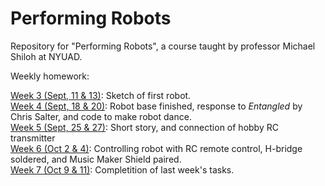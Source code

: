 # Performing Robots
Repository for "Performing Robots", a course taught by professor Michael Shiloh at NYUAD.

Weekly homework:

[Week 3 (Sept, 11 & 13)](https://github.com/andresugartechea/PerformingRobots/tree/main/week_3): Sketch of first robot. <br>
[Week 4 (Sept, 18 & 20)](https://github.com/andresugartechea/PerformingRobots/tree/main/week_4): Robot base finished, response to _Entangled_ by Chris Salter, and code to make robot dance. <br>
[Week 5 (Sept, 25 & 27)](https://github.com/andresugartechea/PerformingRobots/tree/main/week_5): Short story, and connection of hobby RC transmitter<br>
[Week 6 (Oct 2 & 4)](https://github.com/andresugartechea/PerformingRobots/tree/main/week_6): Controlling robot with RC remote control, H-bridge soldered, and Music Maker Shield paired.<br>
[Week 7 (Oct 9 & 11)](https://github.com/andresugartechea/PerformingRobots/tree/main/week_7): Completition of last week's tasks.